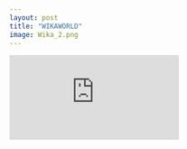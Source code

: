 ```yaml
---
layout: post
title: "WIKAWORLD"
image: Wika_2.png
---
```


<div style="padding:56.25% 0 0 0;position:relative;"><iframe src="https://player.vimeo.com/video/800142262?h=f18762786e&amp;badge=0&amp;autopause=0&amp;player_id=0&amp;app_id=58479" frameborder="0" allow="autoplay; fullscreen; picture-in-picture" allowfullscreen style="position:absolute;top:0;left:0;width="960"height="660" style=" margin-left: -175px !important; "> title="ANIMACJA 1 POKOJ (2)"></iframe></div><script src="https://player.vimeo.com/api/player.js"></script>

